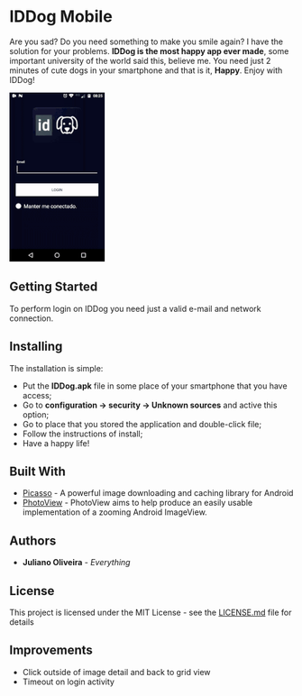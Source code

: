 # IDDog Mobile

Are you sad? Do you need something to make you smile again? I have the solution for your problems. **IDDog is the most happy app ever made**, some important university of the world said this, believe me. You need just 2 minutes of cute dogs in your smartphone and that is it, **Happy**. Enjoy with IDDog!


![Sample Usage](demo.gif)

## Getting Started

To perform login on IDDog you need just a valid e-mail and network connection.

## Installing

The installation is simple:

- Put the **IDDog.apk** file in some place of your smartphone that you have access;
- Go to **configuration -> security -> Unknown sources** and active this option;
- Go to place that you stored the application and double-click file;
- Follow the instructions of install;
- Have a happy life!

## Built With

* [Picasso](http://square.github.io/picasso/) - A powerful image downloading and caching library for Android
* [PhotoView](https://github.com/chrisbanes/PhotoView) - PhotoView aims to help produce an easily usable implementation of a zooming Android ImageView.

## Authors

* **Juliano Oliveira** - *Everything*

## License

This project is licensed under the MIT License - see the [LICENSE.md](LICENSE.md) file for details

## Improvements

* Click outside of image detail and back to grid view
* Timeout on login activity

